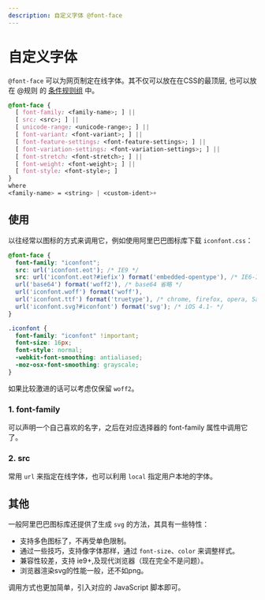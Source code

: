 ```yaml
---
description: 自定义字体 @font-face
---
```


# 自定义字体

`@font-face` 可以为网页制定在线字体。其不仅可以放在在CSS的最顶层, 也可以放在 @规则 的 [条件规则组](https://developer.mozilla.org/zh-CN/docs/CSS/At-rule#Conditional_Group_Rules) 中。

```css
@font-face {
  [ font-family: <family-name>; ] ||
  [ src: <src>; ] ||
  [ unicode-range: <unicode-range>; ] ||
  [ font-variant: <font-variant>; ] ||
  [ font-feature-settings: <font-feature-settings>; ] ||
  [ font-variation-settings: <font-variation-settings>; ] ||
  [ font-stretch: <font-stretch>; ] ||
  [ font-weight: <font-weight>; ] ||
  [ font-style: <font-style>; ]
}
where 
<family-name> = <string> | <custom-ident>+
```

## 使用

以往经常以图标的方式来调用它，例如使用阿里巴巴图标库下载 `iconfont.css`：

```css
@font-face {
  font-family: "iconfont";
  src: url('iconfont.eot'); /* IE9 */
  src: url('iconfont.eot?#iefix') format('embedded-opentype'), /* IE6-IE8 */
  url('base64') format('woff2'), /* base64 省略 */
  url('iconfont.woff') format('woff'),
  url('iconfont.ttf') format('truetype'), /* chrome, firefox, opera, Safari, Android, iOS 4.2+ */
  url('iconfont.svg?#iconfont') format('svg'); /* iOS 4.1- */
}

.iconfont {
  font-family: "iconfont" !important;
  font-size: 16px;
  font-style: normal;
  -webkit-font-smoothing: antialiased;
  -moz-osx-font-smoothing: grayscale;
}
```

如果比较激进的话可以考虑仅保留 `woff2`。

### 1. font-family

可以声明一个自己喜欢的名字，之后在对应选择器的 font-family 属性中调用它了。

### 2. src

常用 `url` 来指定在线字体，也可以利用 `local` 指定用户本地的字体。

## 其他

一般阿里巴巴图标库还提供了生成 `svg` 的方法，其具有一些特性：

- 支持多色图标了，不再受单色限制。
- 通过一些技巧，支持像字体那样，通过 `font-size`、`color` 来调整样式。
- 兼容性较差，支持 ie9+,及现代浏览器（现在完全不是问题）。
- 浏览器渲染svg的性能一般，还不如png。

调用方式也更加简单，引入对应的 JavaScript 脚本即可。
